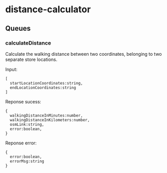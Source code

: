 # distance-calculator

## Queues

### calculateDistance

Calculate the walking distance between two coordinates, belonging to two
separate store locations.

Input:
```
[
  startLocationCoordinates:string,
  endLocationCoordinates:string
]
```

Reponse sucess:
```
{
  walkingDistanceInMinutes:number,
  walkingDistanceInKilometers:number,
  osmLink:string,
  error:boolean,
}
```

Reponse error:
```
{
  error:boolean,
  errorMsg:string
}
```
